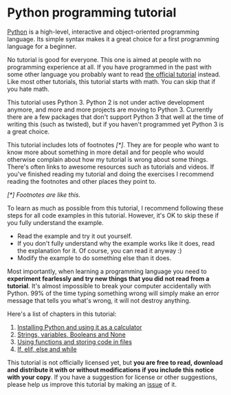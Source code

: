 # Python programming tutorial 
 
[Python](https://en.wikipedia.org/wiki/Python_\(programming_language\)) is a high-level, interactive and object-oriented programming language. Its simple syntax makes it a great choice for a first programming language for a beginner. 
 
No tutorial is good for everyone. This one is aimed at people with no programming experience at all. If you have programmed in the past with some other language you probably want to read [the official tutorial](https://docs.python.org/3/tutorial/) instead. Like most other tutorials, this tutorial starts with math. You can skip that if you hate math. 
 
This tutorial uses Python 3. Python 2 is not under active development anymore, and more and more projects are moving to Python 3. Currently there are a few packages that don't support Python 3 that well at the time of writing this (such as twisted), but if you haven't programmed yet Python 3 is a great choice. 
 
This tutorial includes lots of footnotes _[*]_. They are for people who want to know more about something in more detail and for people who would otherwise complain about how my tutorial is wrong about some things. There's often links to awesome resources such as tutorials and videos. If you've finished reading my tutorial and doing the exercises I recommend reading the footnotes and other places they point to. 
 
_[*] Footnotes are like this._ 

To learn as much as possible from this tutorial, I recommend following these steps for all code examples in this tutorial. However, it's OK to skip these if you fully understand the example.

- Read the example and try it out yourself.
- If you don't fully understand why the example works like it does, read the explanation for it. Of course, you can read it anyway :)
- Modify the example to do something else than it does.

Most importantly, when learning a programming language you need to **experiment fearlessly and try new things that you did not read from a tutorial**. It's almost impossible to break your computer accidentally with Python. 99% of the time typing something wrong will simply make an error message that tells you what's wrong, it will not destroy anything. 
 
Here's a list of chapters in this tutorial: 
 
1. [Installing Python and using it as a calculator](1.md) 
2. [Strings, variables, Booleans and None](2.md) 
3. [Using functions and storing code in files](3.md) 
4. [If, elif, else and while](4.md) 

This tutorial is not officially licensed yet, but **you are free to read, download and distribute it with or without modifications if you include this notice with your copy**. If you have a suggestion for license or other suggestions, please help us improve this tutorial by making an [issue](https://github.com/Akuli/python-tutorial/issues) of it.
